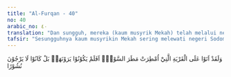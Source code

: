 ```yaml
---
title: "Al-Furqan - 40"
no: 40
arabic_no: ٤٠
translation: "Dan sungguh, mereka (kaum musyrik Mekah) telah melalui negeri (Sodom) yang (dulu) dijatuhi hujan yang buruk (hujan batu). Tidakkah mereka menyaksikannya? Bahkan mereka itu sebenarnya tidak mengharapkan hari kebangkitan. "
tafsir: "Sesungguhnya kaum musyrikin Mekah sering melewati negeri Sodom yang dahulu pernah dihujani dengan batu dan bekas kediaman kaum Nabi Lut yang terkenal dengan perbuatan homoseksual. Apakah mereka tidak menyaksikan bekas reruntuhan itu sebagai azab akibat mendustakan seorang utusan Allah. Kemudian Allah menjelaskan bahwa sebab utama yang menutup mata hati mereka terhadap sebab-sebab turunnya azab itu bukan karena mereka tidak melihat, tetapi karena mereka tidak percaya akan adanya hari kebangkitan pada hari Kiamat, sesudah mereka mati."
---
```


وَلَقَدْ اَتَوْا عَلَى الْقَرْيَةِ الَّتِيْٓ اُمْطِرَتْ مَطَرَ السَّوْءِۗ اَفَلَمْ يَكُوْنُوْا يَرَوْنَهَاۚ بَلْ كَانُوْا لَا يَرْجُوْنَ نُشُوْرًا 
